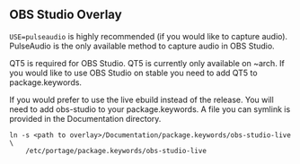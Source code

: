 OBS Studio Overlay
------------------

`USE=pulseaudio` is highly recommended (if you would like to capture audio).
PulseAudio is the only available method to capture audio in OBS Studio.

QT5 is required for OBS Studio. QT5 is currently only available on ~arch. If
you would like to use OBS Studio on stable you need to add QT5 to
package.keywords.

If you would prefer to use the live ebuild instead of the release. You will
need to add obs-studio to your package.keywords. A file you can symlink is
provided in the Documentation directory.

```
ln -s <path to overlay>/Documentation/package.keywords/obs-studio-live \
    /etc/portage/package.keywords/obs-studio-live
```
